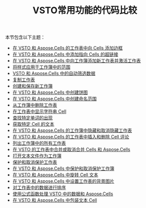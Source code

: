 ﻿---
title: VSTO常用功能的代码比较
type: docs
weight: 10
url: /zh/net/code-comparison-for-common-features-with-vsto/
---
本节包含以下主题：

- [在 VSTO 和 Aspose.Cells 的工作表中向 Cells 添加边框](/cells/zh/net/add-borders-to-cells-in-a-worksheet-in-vsto-and-aspose-cells/)
- [在 VSTO 和 Aspose.Cells 中添加指向 Cells 的超链接](/cells/zh/net/add-hyperlinks-to-cells-in-vsto-and-aspose-cells/)
- [在 VSTO 和 Aspose.Cells 中向工作簿添加新工作表并激活工作表](/cells/zh/net/adding-new-worksheets-to-workbook-and-activating-a-sheet-in-vsto-and-aspose-cells/)
- [将样式应用于工作簿中的范围](/cells/zh/net/apply-styles-to-ranges-in-workbooks/)
- [VSTO 和 Aspose.Cells 中的自动筛选数据](/cells/zh/net/auto-filter-data-in-vsto-and-aspose-cells/)
- [复制工作表](/cells/zh/net/copy-worksheets/)
- [创建和保存新工作簿](/cells/zh/net/create-and-save-new-workbooks/)
- [在 VSTO 和 Aspose.Cells 中创建饼图](/cells/zh/net/create-a-pie-chart-in-vsto-and-aspose-cells/)
- [在 VSTO 和 Aspose.Cells 中创建命名范围](/cells/zh/net/creating-a-named-range-in-vsto-and-aspose-cells/)
- [从工作簿中删除工作表](/cells/zh/net/delete-worksheets-from-workbooks/)
- [在工作表中显示字符串 Cell](/cells/zh/net/display-string-in-worksheet-cell/)
- [查找特定单词的出现](/cells/zh/net/find-specific-word-occurrence/)
- [获取特定 Cell 的文本](/cells/zh/net/get-text-of-specific-cell/)
- [在 VSTO 和 Aspose.Cells 的工作簿中隐藏和取消隐藏工作表](/cells/zh/net/hide-and-unhide-worksheets-in-a-workbook-in-vsto-and-aspose-cells/)
- [在 VSTO 和 Aspose.Cells 的工作表中插入和删除 Cell 评论](/cells/zh/net/inserting-and-removing-cell-comments-in-a-worksheet-in-vsto-and-aspose-cells/)
- [列出工作簿中的所有工作表](/cells/zh/net/list-all-worksheets-in-a-workbook/)
- [在 VSTO 的工作表中合并或取消合并 Cells 和 Aspose.Cells](/cells/zh/net/merge-or-unmerge-cells-in-a-worksheet-in-vsto-and-aspose-cells/)
- [打开文本文件作为工作簿](/cells/zh/net/open-text-files-as-workbooks/)
- [保护和取消保护工作表](/cells/zh/net/protect-and-unprotect-worksheets/)
- [在 VSTO 和 Aspose.Cells 中保护和取消保护工作簿](/cells/zh/net/protecting-and-unprotecting-workbooks-in-vsto-and-aspose-cells/)
- [在 VSTO 和 Aspose.Cells 中旋转 Cell 文本](/cells/zh/net/rotating-cell-text-in-vsto-and-aspose-cells/)
- [在 VSTO 和 Aspose.Cells 中设置工作表的背景图片](/cells/zh/net/set-background-picture-of-a-worksheet-in-vsto-and-aspose-cells/)
- [对工作表中的数据进行排序](/cells/zh/net/sort-data-in-worksheets/)
- [使用公式函数处理 VSTO 中的数据和 Aspose.Cells](/cells/zh/net/use-formulas-functions-to-process-data-in-vsto-and-aspose-cells/)
- [在 VSTO 和 Aspose.Cells 中包装文本 Cell](/cells/zh/net/wrapping-cell-text-in-vsto-and-aspose-cells/)
